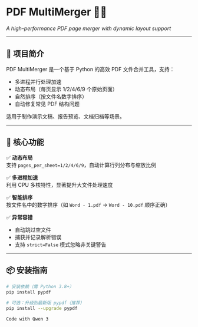 # PDF MultiMerger 📄✨  
*A high-performance PDF page merger with dynamic layout support*

---

## 📌 项目简介  
PDF MultiMerger 是一个基于 Python 的高效 PDF 文件合并工具，支持：  
- 多进程并行处理加速  
- 动态布局（每页显示 1/2/4/6/9 个原始页面）  
- 自然排序（按文件名数字排序）  
- 自动修复常见 PDF 结构问题  

适用于制作演示文稿、报告预览、文档归档等场景。

---

## 🚀 核心功能  
✅ **动态布局**  
支持 `pages_per_sheet=1/2/4/6/9`，自动计算行列分布与缩放比例  

✅ **多进程加速**  
利用 CPU 多核特性，显著提升大文件处理速度  

✅ **智能排序**  
按文件名中的数字排序（如 `Word - 1.pdf` → `Word - 10.pdf` 顺序正确）  

✅ **异常容错**  
- 自动跳过空文件  
- 捕获并记录解析错误  
- 支持 `strict=False` 模式忽略非关键警告  

---

## 📦 安装指南  
```bash
# 安装依赖（需 Python 3.8+）
pip install pypdf

# 可选：升级到最新版 pypdf（推荐）
pip install --upgrade pypdf

Code with Qwen 3